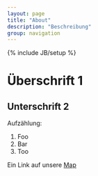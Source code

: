 ```yaml
---
layout: page
title: "About"
description: "Beschreibung"
group: navigation
---
```

{% include JB/setup %}

# Überschrift 1
## Unterschrift 2

Aufzählung:

1. Foo
2. Bar
3. Too

Ein Link auf unsere [Map](http://example.net/)
